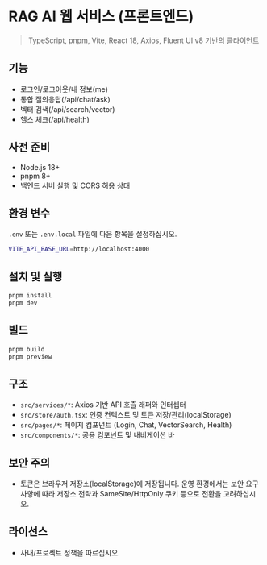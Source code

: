 # RAG AI 웹 서비스 (프론트엔드)

> TypeScript, pnpm, Vite, React 18, Axios, Fluent UI v8 기반의 클라이언트

## 기능

- 로그인/로그아웃/내 정보(me)
- 통합 질의응답(/api/chat/ask)
- 벡터 검색(/api/search/vector)
- 헬스 체크(/api/health)

## 사전 준비

- Node.js 18+
- pnpm 8+
- 백엔드 서버 실행 및 CORS 허용 상태

## 환경 변수

`.env` 또는 `.env.local` 파일에 다음 항목을 설정하십시오.

```bash
VITE_API_BASE_URL=http://localhost:4000
```

## 설치 및 실행

```bash
pnpm install
pnpm dev
```

## 빌드

```bash
pnpm build
pnpm preview
```

## 구조

- `src/services/*`: Axios 기반 API 호출 래퍼와 인터셉터
- `src/store/auth.tsx`: 인증 컨텍스트 및 토큰 저장/관리(localStorage)
- `src/pages/*`: 페이지 컴포넌트 (Login, Chat, VectorSearch, Health)
- `src/components/*`: 공용 컴포넌트 및 내비게이션 바

## 보안 주의

- 토큰은 브라우저 저장소(localStorage)에 저장됩니다. 운영 환경에서는 보안 요구사항에 따라 저장소 전략과 SameSite/HttpOnly 쿠키 등으로 전환을 고려하십시오.

## 라이선스

- 사내/프로젝트 정책을 따르십시오.
